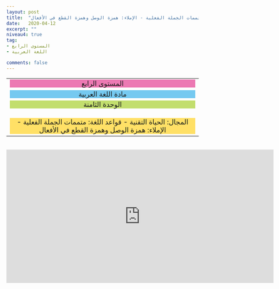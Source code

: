 ```yaml
---
layout: post
title:  "المستوى الرابع - مادة اللغة العربية - الوحدة الثامنة - المجال: الحياة التقنية - قواعد اللغة: متممات الجملة الفعلية - الإملاء: همزة الوصل وهمزة القطع في الأفعال"
date:   2020-04-12
excerpt: ""
niveau4: true
tag:
- المستوى الرابع 
- اللغة العربية

comments: false
---
```

<center>
<table dir="rtl" style="width: 100%; text-align: center; font-size: large;"><tbody>
<tr><td><div style="background-color: #ec79b3;"><span>
المستوى الرابع
</span></div></td></tr>
<tr><td><div style="background-color: #75c9f0; "><span>
مادة اللغة العربية
</span></div></td></tr>
<tr><td><div style="background-color: #c2de6e; "><span>
 الوحدة الثامنة

</span></div></td></tr><tr>
<td><div style="background-color: #ffe066; ">
المجال: الحياة التقنية - قواعد اللغة: متممات الجملة الفعلية - الإملاء: همزة الوصل وهمزة القطع في الأفعال

</div></td></tr>
</tbody></table><br>
<iframe width="700px" height="350px" src="https://www.youtube.com/embed/bTDwE7dT2qk?rel=0&controls=1&showinfo=0&modestbranding=1&enablejsapi=1" allowfullscreen frameborder="0" ></iframe>
</center>
